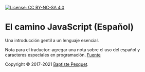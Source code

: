 [![License: CC BY-NC-SA 4.0](https://img.shields.io/badge/License-CC%20BY--NC--SA%204.0-blue.svg)](LICENSE)

# El camino JavaScript (Español)

Una introducción gentil a un lenguaje esencial.


Nota para el traductor: agregar una nota sobre el uso del español y caracteres especiales en programación. [Fuente](https://es.stackoverflow.com/questions/22360/uso-de-%C3%91-en-nombre-de-variables/22393)

Copyright © 2017-2021 [Baptiste Pesquet](http://bpesquet.fr).
